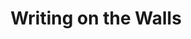 ---
pid: PT111
title: Writing on the Walls
location_transcription: Gayborhood/South Philly/West Philly
zipcode: '19107'
outside_phl: 
neighborhood: Washington Square West,Avenue of The Arts,Midtown Village,Chinatown
age: '23'
age_range: 20-29
instagram: 
image_file_name: PT_111.jpg
proposal_transcription: |-
  Poetry projects onto a wall in the evening somewhere in the gayborhood:
  Poet ideas: Andrea Gibson Bell Hands Audre Lorde Dark Matter poetry
  *Also, people can suggest poets on poems in a suggestion box
  **Also partner w/ teen writing worthiness to show young people's poetry
topic: Art,LGBTQ+
topic_summary: 0, 0
type: Interactive,Space
keywords_other: 
credit: Rebekeh Packer
image_labels: 
twitter: 
facebook: 
permalink: "/monuments/pt111/"
layout: item-page
---
